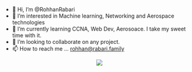 - 👋 Hi, I’m @RohhanRabari
- 👀 I’m interested in Machine learning, Networking and Aerospace technologies
- 🌱 I’m currently learning CCNA, Web Dev, Aerosoace. I take my sweet time with it.
- 📨 I’m looking to collaborate on any project.
- 📫 How to reach me ... rohhan@rabari.family

<p align="center">
  <img src="https://github-readme-stats-five-lyart.vercel.app/api?username=RohhanRabari&theme=react&show_icons=true">
</p>
